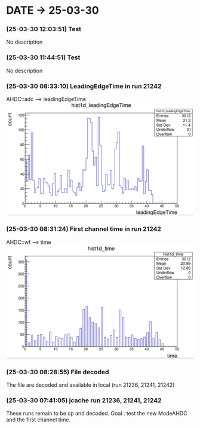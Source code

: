 # DATE → 25-03-30

### (25-03-30 12:03:51) Test 
No description 

### (25-03-30 11:44:51) Test 
No description 

### (25-03-30 08:33:10) LeadingEdgeTime in run 21242 
AHDC::adc --> leadingEdgeTime  
![25-03-30-08-33-10.png](./img/25-03-30/25-03-30-08-33-10.png) 

### (25-03-30 08:31:24) First channel time in run 21242 
AHDC::wf --> time 
![25-03-30-08-31-24.png](./img/25-03-30/25-03-30-08-31-24.png) 

### (25-03-30 08:28:55) File decoded 
The file are decoded and available in local (run 21236, 21241, 21242) 

### (25-03-30 07:41:05) jcache run 21236, 21241, 21242 
These runs remain to be cp and decoded. Goal : test the new ModeAHDC and the first channel time. 


